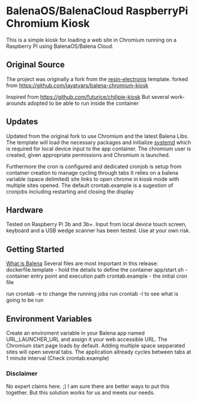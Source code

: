 # BalenaOS/BalenaCloud RaspberryPi Chromium Kiosk
This is a simple kiosk for loading a web site in Chromium running on a Raspberry PI using BalenaOS/Balena Cloud. 
## Original Source
The project was originally a fork from the [resin-electronjs](https://github.com/balena-io/resin-electronjs) template.
forked from https://github.com/jayatvars/balena-chromium-kiosk

Inspired from https://github.com/futurice/chilipie-kiosk
But several work-arounds adopted to be able to run inside the container

## Updates
Updated from the original fork to use Chromium and the latest Balena Libs. The template will load the necessary packages and initialize [systemd](https://github.com/balena-io-playground/balenalib-systemd-example) which is required for local device input to the app container. The chromium user is created, given appropriate permissions and Chromium is launched. 

Furthermore the cron is configured and dedicated cronjob is setup from container creation to manage cycling through tabs
It relies on a balena variable (space delimited) site links to open chrome in kiosk mode with multiple sites opened.
The default crontab.example is a sugestion of cronjobs including restarting and closing the display

## Hardware
Tested on Raspberry Pi 3b and 3b+. Input from local device touch screen, keyboard and a USB wedge scanner has been tested. Use at your own risk.
## Getting Started
[What is Balena](https://www.balena.io/what-is-balena/)
Several files are most important in this release:
dockerfile.template - hold the details to define the container
app/start.sh - container entry point and execution path
crontab.example - the initial cron file 

run crontab -e to change the running jobs
run crontab -l to see what is going to be run



## Environment Variables
Create an enviroment variable in your Balena app named URL_LAUNCHER_URL and assign it your web accessible URL. The Chromium start page loads by default. Adding multiple space sepparated sites will open several tabs. The application allready cycles between tabs at 1 minute interval (Check crontab.example)



### Disclaimer
No expert claims here. ;) I am sure there are better ways to put this together. But this solution works for us and meets our needs.
